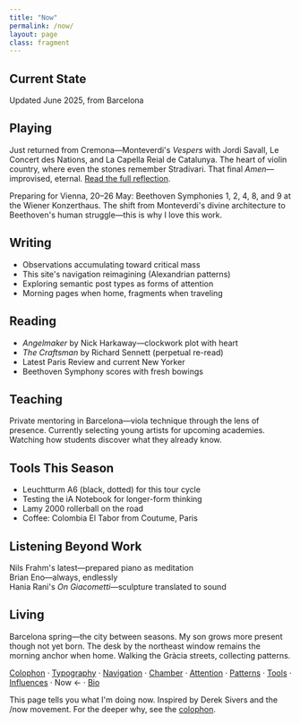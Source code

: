 ```yaml
---
title: "Now"
permalink: /now/
layout: page
class: fragment
---
```


## Current State

<p class="whisper">Updated June 2025, from Barcelona</p>

## Playing

Just returned from Cremona—Monteverdi's *Vespers* with <span class="small-caps">Jordi Savall</span>, <span class="small-caps">Le Concert des Nations</span>, and <span class="small-caps">La Capella Reial de Catalunya</span>. The heart of violin country, where even the stones remember Stradivari. That final *Amen*—improvised, eternal. [Read the full reflection](/Vespers-with-Jordi/).

Preparing for Vienna, <span class="oldstyle">20–26</span> May: Beethoven Symphonies <span class="oldstyle">1</span>, <span class="oldstyle">2</span>, <span class="oldstyle">4</span>, <span class="oldstyle">8</span>, and <span class="oldstyle">9</span> at the <span class="small-caps">Wiener Konzerthaus</span>. The shift from Monteverdi's divine architecture to Beethoven's human struggle—this is why I love this work.

## Writing

- Observations accumulating toward critical mass
- This site's navigation reimagining (Alexandrian patterns)
- Exploring semantic post types as forms of attention
- Morning pages when home, fragments when traveling

## Reading

- *Angelmaker* by <span class="small-caps">Nick Harkaway</span>—clockwork plot with heart
- *The Craftsman* by <span class="small-caps">Richard Sennett</span> (perpetual re-read)
- Latest <span class="small-caps">Paris Review</span> and current <span class="small-caps">New Yorker</span>
- Beethoven Symphony scores with fresh bowings

## Teaching

Private mentoring in Barcelona—viola technique through the lens of presence. Currently selecting young artists for upcoming academies. Watching how students discover what they already know.

## Tools This Season

- <span class="small-caps">Leuchtturm A6</span> (black, dotted) for this tour cycle
- Testing the <span class="small-caps">iA Notebook</span> for longer-form thinking
- <span class="small-caps">Lamy 2000</span> rollerball on the road
- Coffee: Colombia <span class="small-caps">El Tabor</span> from <span class="small-caps">Coutume</span>, Paris

## Listening Beyond Work

<span class="small-caps">Nils Frahm</span>'s latest—prepared piano as meditation  
<span class="small-caps">Brian Eno</span>—always, endlessly  
<span class="small-caps">Hania Rani</span>'s *On Giacometti*—sculpture translated to sound

## Living

Barcelona spring—the city between seasons. My son grows more present though not yet born. The desk by the northeast window remains the morning anchor when home. Walking the Gràcia streets, collecting patterns.

<nav class="about-enfilade">
  <a href="/colophon/">Colophon</a>
  <span class="separator">·</span>
  <a href="/typography/">Typography</a>
  <span class="separator">·</span>
  <a href="/navigation-philosophy/">Navigation</a>
  <span class="separator">·</span>
  <a href="/chamber/">Chamber</a>
  <span class="separator">·</span>
  <a href="/attention/">Attention</a>
  <span class="separator">·</span>
  <a href="/patterns/">Patterns</a>
  <span class="separator">·</span>
  <a href="/tools/">Tools</a>
  <span class="separator">·</span>
  <a href="/influences/">Influences</a>
  <span class="separator">·</span>
  <span class="current">Now <span class="arrow">←</span></span>
  <span class="separator">·</span>
  <a href="/bio/">Bio</a>
</nav>

<div class="ornament personal"></div>

<p class="whisper">This page tells you what I'm doing now. Inspired by Derek Sivers and the /now movement. For the deeper why, see the <a href="/colophon/">colophon</a>.</p>